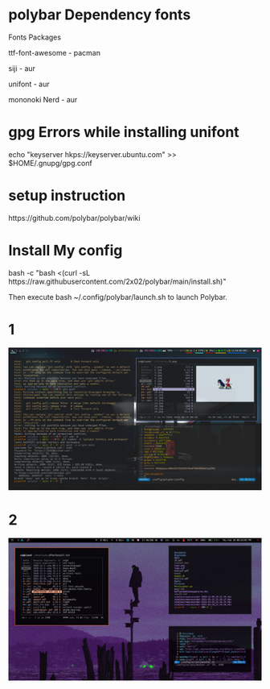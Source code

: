 # polybar Dependency fonts
Fonts						Packages
<p> ttf-font-awesome	-	pacman	</p>
<p> siji				-	aur	</p>
<p> unifont				-	aur	</p>
<p> mononoki Nerd		-	aur	</p>

# gpg Errors while installing unifont
<p>echo "keyserver hkps://keyserver.ubuntu.com" >> $HOME/.gnupg/gpg.conf</p>

# setup instruction
<p>https://github.com/polybar/polybar/wiki</p>

# Install My config
<p> bash -c "bash <(curl -sL https://raw.githubusercontent.com/2x02/polybar/main/install.sh)"</p>
<p> Then execute bash ~/.config/polybar/launch.sh to launch Polybar.</p>

# 1
<p align="center">
  <img src="1.png" alt="Polybar">
</p>

# 2
<p align="center">
  <img src="screenshot.3.jpg" alt="Polybar">
</p>

